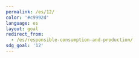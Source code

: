 ```yaml
---
permalink: /es/12/
color: '#c9992d'
language: es
layout: goal
redirect_from:
  - /es/responsible-consumption-and-production/
sdg_goal: '12'
---
```

